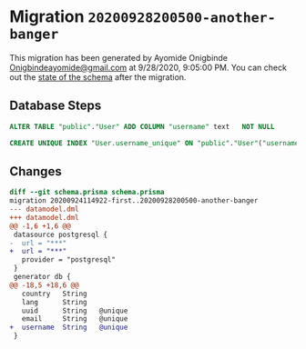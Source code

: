 # Migration `20200928200500-another-banger`

This migration has been generated by Ayomide Onigbinde <Onigbindeayomide@gmail.com> at 9/28/2020, 9:05:00 PM.
You can check out the [state of the schema](./schema.prisma) after the migration.

## Database Steps

```sql
ALTER TABLE "public"."User" ADD COLUMN "username" text   NOT NULL 

CREATE UNIQUE INDEX "User.username_unique" ON "public"."User"("username")
```

## Changes

```diff
diff --git schema.prisma schema.prisma
migration 20200924114922-first..20200928200500-another-banger
--- datamodel.dml
+++ datamodel.dml
@@ -1,6 +1,6 @@
 datasource postgresql {
-  url = "***"
+  url = "***"
   provider = "postgresql"
 }
 generator db {
@@ -18,5 +18,6 @@
   country   String
   lang      String
   uuid      String   @unique
   email     String   @unique
+  username  String   @unique
 }
```


